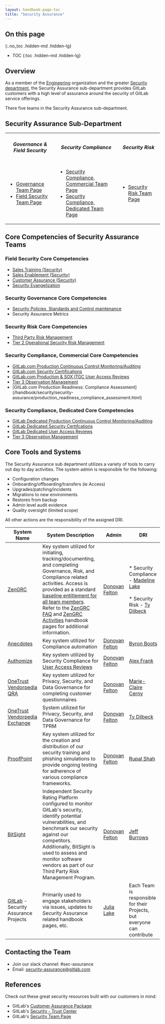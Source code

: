 ```yaml
---
layout: handbook-page-toc
title: "Security Assurance"
---
```


<link rel="stylesheet" type="text/css" href="/stylesheets/biztech.css" />

## On this page
{:.no_toc .hidden-md .hidden-lg}

- TOC
{:toc .hidden-md .hidden-lg}

## Overview
As a member of the [Engineering](/handbook/engineering/) organization and the greater [Security department](/handbook/security/#assure-the-customer), the Security Assurance sub-department provides GitLab customers with a high level of assurance around the security of GitLab service offerings.

There five teams in the Security Assurance sub-department.

## <i id="biz-tech-icons" class="fas fa-tasks"></i>Security Assurance Sub-Department

<table id="core-competencies">
  <tr>
    <th>
        <i class="fas fa-hands-helping i-bt"></i>
        <h5>Governance & Field Security</h5>
    </th>
    <th>
        <i class="fas fa-bullseye i-bt"></i>
        <h5>Security Compliance</h5>
    </th>
    <th>
        <i class="fas fa-shield-alt i-bt"></i>
        <h5>Security Risk</h5>
    </th>
  </tr>
  <tr>
      <td>
        <ul>
            <li><a href="/handbook/security/security-assurance/governance/"> Governance Team Page </a></li>
            <li><a href="/handbook/security/security-assurance/field-security/"> Field Security Team Page </a></li>
        </ul>
      </td>
      <td>
        <ul>
            <li><a href="/handbook/security/security-assurance/security-compliance/"> Security Compliance, Commercial Team Page </a></li>
            <li><a href="/handbook/security/security-assurance/dedicated-compliance/"> Security Compliance, Dedicated Team Page </a></li>
        </ul>
      </td>
      <td>
        <ul>    
            <li><a href="/handbook/security/security-assurance/security-risk/"> Security Risk Team Page </a></li>
        </ul>
      </td>
  </tr>
</table>

## <i class="fab fa-gitlab fa-fw" style="color:rgb(107,79,187); font-size:.85em" aria-hidden="true"></i> Core Competencies of Security Assurance Teams

### Field Security Core Competencies 

* [Sales Training (Security)](/handbook/sales/onboarding/sqs-learning-objectives/)
* [Sales Enablement (Security)](/handbook/security/security-assurance/field-security/Field-Security-RFP.html)
* [Customer Assurance (Security)](/handbook/security/security-assurance/field-security/customer-security-assessment-process.html)
* [Security Evangelization](/handbook/security/security-assurance/field-security/Evangelism.html) 

### Security Governance Core Competencies 

* [Security Policies, Standards and Control maintenance](/handbook/security/controlled-document-program.html) 
* Security Assurance Metrics

### Security Risk Core Competencies 
* [Third Party Risk Management](/handbook/security/security-assurance/security-risk/third-party-risk-management.html)
* [Tier 2 Operational Security Risk Management](/handbook/security/security-assurance/security-risk/storm-program/index.html)

### Security Compliance, Commercial Core Competencies 
* [GitLab.com Production Continuous Control Monitoring/Auditing](/handbook/security/security-assurance/security-compliance/sec-controls.html)
* [GitLab.com Security Certifications](/handbook/security/security-assurance/security-compliance/certifications.html)
* [GitLab.com Production & SOX ITGC User Access Reviews](/handbook/security/security-assurance/security-compliance/access-reviews.html)
* [Tier 3 Observation Management](/handbook/security/security-assurance/observation-management-procedure.html)
* [GitLab.com Production Readiness: Compliance Assessment] (/handbook/security/security-assurance/production_readiness_compliance_assessment.html)

### Security Compliance, Dedicated Core Competencies 
* [GitLab Dedicated Production Continuous Control Monitoring/Auditing](https://docs.gitlab.com/ee/subscriptions/gitlab_dedicated/)
* [GitLab Dedicated Security Certifcations](/handbook/security/security-assurance/dedicated-compliance/certifications.html)
* [GitLab Dedicated User Access Reviews](/handbook/security/security-assurance/security-compliance/access-reviews.html)
* [Tier 3 Observation Management](/handbook/security/security-assurance/observation-management-procedure.html)

## <i id="biz-tech-icons" class="far fa-newspaper"></i>Core Tools and Systems

The Security Assurance sub department utilizes a variety of tools to carry out day to day activities. The system admin is responsible for the following:

- Configuration changes
- Onboarding/offboarding/transfers (ie Access)
- Upgrades/patching/incidents
- Migrations to new environments
- Restores from backup
- Admin level audit evidence
- Quality oversight (limited scope)

All other actions are the responsibility of the assigned DRI. 

| System Name | System Description | Admin | DRI |
|---------|-------------|---------------|---------|
| [ZenGRC](/handbook/business-technology/tech-stack/#zengrc) | Key system utilized for initiating, tracking/documenting, and completing Governance, Risk, and Compliance related activities. Access is provided as a standard [baseline entitlement for all team members](/handbook/business-technology/team-member-enablement/onboarding-access-requests/access-requests/baseline-entitlements/#baseline-entitlements-all-gitlab-team-members). Refer to the [ZenGRC FAQ](/handbook/security/security-assurance/zg-faq.html) and [ZenGRC Activities](/handbook/security/security-assurance/zg-activities.html) handbook pages for additional information. | [Donovan Felton](https://gitlab.com/dfelton) | * Security Compliance - [Madeline Lake](https://gitlab.com/madlake) <br><br> * Security Risk - [Ty Dilbeck](https://gitlab.com/tdilbeck) |
| [Anecdotes](https://www.anecdotes.ai/)  | Key system utilized for Compliance automation | [Donovan Felton](https://gitlab.com/dfelton) | [Byron Boots](https://gitlab.com/byronboots) |
| [Authomize](https://www.authomize.com/) | Key system utilized by Security Compliance for [User Access Reviews](/handbook/security/security-assurance/security-compliance/access-reviews.html) | [Donovan Felton](https://gitlab.com/dfelton) | [Alex Frank](alexfrank09) |
| [OneTrust Vendorpedia QRA](/handbook/business-technology/tech-stack/#onetrust) | Key system utilized for Privacy, Security, and Data Governance for completing customer questionnaires | [Donovan Felton](https://gitlab.com/dfelton) | [Marie-Claire Cerny](https://gitlab.com/marieclairecerny) |
| [OneTrust Vendorpedia Exchange](/handbook/business-technology/tech-stack/#onetrust) | System utilized for Privacy, Security, and Data Governance for TPRM | [Donovan Felton](https://gitlab.com/dfelton) | [Ty Dilbeck](https://gitlab.com/tdilbeck) |
| [ProofPoint](/handbook/business-technology/tech-stack/#proofpoint) | Key system utilized for the creation and distribution of our security training and phishing simulations to provide ongoing testing for adherence of various compliance frameworks. | [Donovan Felton](https://gitlab.com/dfelton) | [Rupal Shah](https://gitlab.com/rcshah) |
| [BitSight](/handbook/security/security-assurance/field-security/independent_security_assurance.html) | Independent Security Rating Platform configured to monitor GitLab's security, identify potential vulnerabilities, and benchmark our security against our competitors. Additionally, BitSight is used to assess and monitor software vendors as part of our Third Party Risk Management Program. | [Donovan Felton](https://gitlab.com/dfelton) | [Jeff Burrows](https://gitlab.com/jburrows001) |
| [GitLab](/handbook/business-technology/tech-stack/#gitlab) - Security Assurance Projects | Primarily used to engage stakeholders via issues, updates to Security Assurance related handbook pages, etc. | [Julia Lake](https://gitlab.com/julia.lake) | Each Team is responsible for their Projects, but everyone can contribute |

## <i id="biz-tech-icons" class="fas fa-users"></i>Contacting the Team

* Join our slack channel: #sec-assurance
* Email: <security-assurance@gitlab.com>

## <i class="fas fa-book" style="color:rgb(110,73,203)" aria-hidden="true"></i> References

Check out these great security resources built with our customers in mind: 

* GitLab's [Customer Assurance Package](https://about.gitlab.com/security/cap/)
* GitLab's [Security - Trust Center](https://about.gitlab.com/security/)
* GitLab's [Security Team Page](/handbook/security/) 
